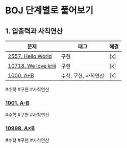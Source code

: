 # BOJ 단계별로 풀어보기

## 1. 입출력과 사칙연산

|문제|태그|해결|
|---|---|---|
|[2557. Hello World](https://boj.kr/2557)|구현| [x] |
|[10718. We love kriii](https://boj.kr/10718)|구현| [x] |
|[1000. A+B](https://boj.kr/1000)|수학, 구현, 사칙연산| [x] |
\#수학 \#구현 \#사칙연산

### [1001. A-B](https://boj.kr/1001)
\#수학 \#구현 \#사칙연산

### [10998. A×B](https://boj.kr/10998)
\#수학 \#구현 \#사칙연산
